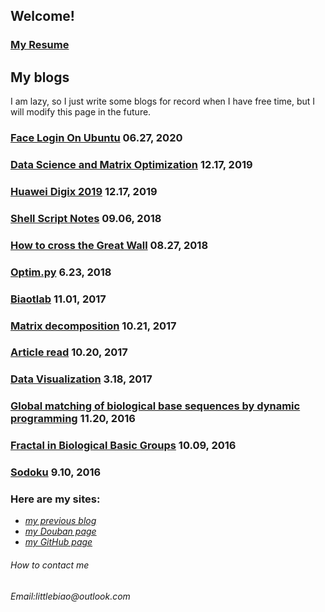 ## Welcome!
### [My Resume](resume.md)
## My blogs

I am lazy, so I just write some blogs  for record when I have free time, but I will modify this page  in the future.

### [Face Login On Ubuntu](/files/2020_06_27/facelogin_ubuntu.md) 06.27, 2020

### [Data Science and Matrix Optimization](https://github.com/Codsir/DSMO.course) 12.17, 2019

### [Huawei Digix 2019](https://github.com/Codsir/Digix2019) 12.17, 2019

### [Shell Script Notes](/files/2018_09_06/shell_notes.md) 09.06, 2018

### [How to cross the Great Wall](/files/2018_08_27/2018_08_27.md) 08.27, 2018

### [Optim.py](/files/2018_6_23/2018_6_23.md) 6.23, 2018

### [Biaotlab](/files/2017_11_01/Biaotlab.md) 11.01, 2017

### [Matrix decomposition](/methods/svd/svd.html) 10.21, 2017

### [Article read](/articles/article_nmf_2001.html) 10.20, 2017

### [Data Visualization](dataVisFig.html) 3.18, 2017

### [Global matching of biological base sequences by dynamic programming](/files/2016_11_20/2017_11_20.md) 11.20, 2016

###  [Fractal in Biological Basic Groups](/files/2016_10_09/2017_10_09.html) 10.09, 2016

### [Sodoku](/files/2016_09_10/suduku.md) 9.10, 2016

### Here are my sites:

* _[my previous blog](http://www.cnblogs.com/TigerZhang/)_
* _[my Douban page](https://www.douban.com/people/158471093/)_
* _[my GitHub page](https://github.com/Codsir)_


###### How to contact me
_Email:littlebiao@outlook.com_


